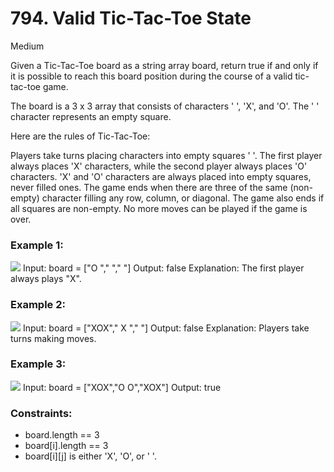 # 794. Valid Tic-Tac-Toe State

Medium

Given a Tic-Tac-Toe board as a string array board, return true if and only if it is possible to reach this board position during the course of a valid tic-tac-toe game.

The board is a 3 x 3 array that consists of characters ' ', 'X', and 'O'. The ' ' character represents an empty square.

Here are the rules of Tic-Tac-Toe:

Players take turns placing characters into empty squares ' '.
The first player always places 'X' characters, while the second player always places 'O' characters.
'X' and 'O' characters are always placed into empty squares, never filled ones.
The game ends when there are three of the same (non-empty) character filling any row, column, or diagonal.
The game also ends if all squares are non-empty.
No more moves can be played if the game is over.

### Example 1:

<img src="https://assets.leetcode.com/uploads/2021/05/15/tictactoe1-grid.jpg" />
Input: board = ["O "," "," "]
Output: false
Explanation: The first player always plays "X".

### Example 2:

<img src="https://assets.leetcode.com/uploads/2021/05/15/tictactoe2-grid.jpg"/>
Input: board = ["XOX"," X "," "]
Output: false
Explanation: Players take turns making moves.

### Example 3:

<img src="https://assets.leetcode.com/uploads/2021/05/15/tictactoe4-grid.jpg"/>
Input: board = ["XOX","O O","XOX"]
Output: true

### Constraints:

- board.length == 3
- board[i].length == 3
- board[i][j] is either 'X', 'O', or ' '.
